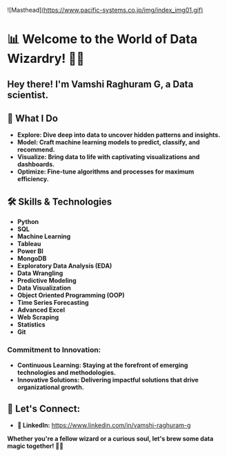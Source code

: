 ![Masthead][(https://www.pacific-systems.co.jp/img/index_img01.gif)](https://i.pinimg.com/originals/fc/71/63/fc71635c7f1b09ed30413f59bb749582.gif)

# 📊 Welcome to the World of Data Wizardry! 🧙‍♂️

## Hey there! I'm Vamshi Raghuram G, a Data scientist. 

## 🚀 What I Do
- **Explore: Dive deep into data to uncover hidden patterns and insights.**
- **Model: Craft machine learning models to predict, classify, and recommend.**
- **Visualize: Bring data to life with captivating visualizations and dashboards.**
- **Optimize: Fine-tune algorithms and processes for maximum efficiency.**

## 🛠️ Skills & Technologies

- **Python**  
- **SQL**
- **Machine Learning**  
- **Tableau**
- **Power BI**
- **MongoDB**
- **Exploratory Data Analysis (EDA)** 
- **Data Wrangling**
- **Predictive Modeling** 
- **Data Visualization**
- **Object Oriented Programming (OOP)**
- **Time Series Forecasting** 
- **Advanced Excel** 
- **Web Scraping** 
- **Statistics**
- **Git** 

### Commitment to Innovation:
- **Continuous Learning: Staying at the forefront of emerging technologies and methodologies.**
- **Innovative Solutions: Delivering impactful solutions that drive organizational growth.**

## 💬 Let's Connect:
- **💼 LinkedIn:** https://www.linkedin.com/in/vamshi-raghuram-g

**Whether you're a fellow wizard or a curious soul, let's brew some data magic together! 🌟🔮**
